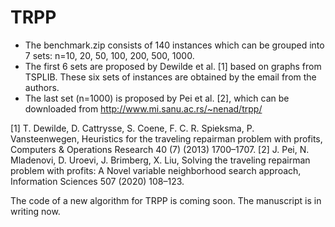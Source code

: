# TRPP
- The benchmark.zip consists of 140 instances which can be grouped into 7 sets: n=10, 20, 50, 100, 200, 500, 1000. 
- The first 6 sets are proposed by Dewilde et al. [1] based on graphs from TSPLIB.  These six sets of instances are obtained by the email from the authors.
- The last set (n=1000) is proposed by Pei et al. [2], which can be downloaded from http://www.mi.sanu.ac.rs/~nenad/trpp/


[1] T. Dewilde, D. Cattrysse, S. Coene, F. C. R. Spieksma, P. Vansteenwegen, Heuristics for the traveling repairman problem with profits, Computers & Operations Research 40 (7) (2013) 1700–1707.
[2] J. Pei, N. Mladenovi, D. Uroevi, J. Brimberg, X. Liu, Solving the traveling repairman problem with profits: A Novel variable neighborhood search approach, Information Sciences 507 (2020) 108–123.


The code of a new algorithm for TRPP is coming soon.
The manuscript is in writing now.

